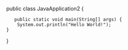public class JavaApplication2 {

       public static void main(String[] args) {
        System.out.println("Hello World!");
    }
}
